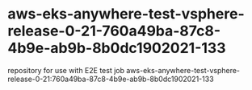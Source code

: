 # aws-eks-anywhere-test-vsphere-release-0-21-760a49ba-87c8-4b9e-ab9b-8b0dc1902021-133
repository for use with E2E test job aws-eks-anywhere-test-vsphere-release-0-21:760a49ba-87c8-4b9e-ab9b-8b0dc1902021-133
